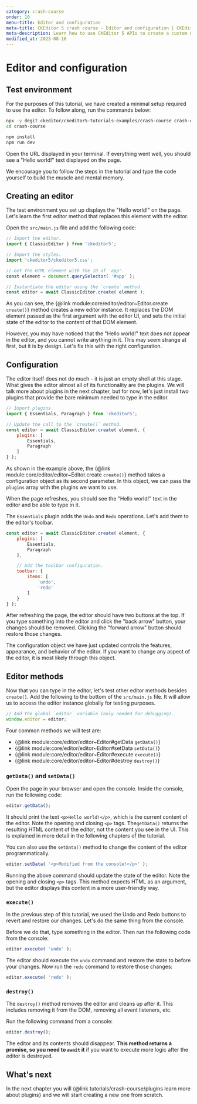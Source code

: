 ```yaml
---
category: crash-course
order: 10
menu-title: Editor and configuration
meta-title: CKEditor 5 crash course - Editor and configuration | CKEditor 5 Documentation
meta-description: Learn how to use CKEditor 5 APIs to create a custom editor plugin.
modified_at: 2023-08-16
---
```


# Editor and configuration

## Test environment

For the purposes of this tutorial, we have created a minimal setup required to use the editor. To follow along, run the commands below:

```bash
npx -y degit ckeditor/ckeditor5-tutorials-examples/crash-course crash-course
cd crash-course

npm install
npm run dev
```

Open the URL displayed in your terminal. If everything went well, you should see a "Hello world!" text displayed on the page.

We encourage you to follow the steps in the tutorial and type the code yourself to build the muscle and mental memory.

## Creating an editor

The test environment you set up displays the "Hello world!" on the page. Let's learn the first editor method that replaces this element with the editor.

Open the `src/main.js` file and add the following code:

```js
// Import the editor.
import { ClassicEditor } from 'ckeditor5';

// Import the styles.
import 'ckeditor5/ckeditor5.css';

// Get the HTML element with the ID of 'app'.
const element = document.querySelector( '#app' );

// Instantiate the editor using the `create` method.
const editor = await ClassicEditor.create( element );
```

As you can see, the {@link module:core/editor/editor~Editor.create `create()`} method creates a new editor instance. It replaces the DOM element passed as the first argument with the editor UI, and sets the initial state of the editor to the content of that DOM element.

However, you may have noticed that the "Hello world!" text does not appear in the editor, and you cannot write anything in it. This may seem strange at first, but it is by design. Let's fix this with the right configuration.

## Configuration

The editor itself does not do much - it is just an empty shell at this stage. What gives the editor almost all of its functionality are the plugins. We will talk more about plugins in the next chapter, but for now, let's just install two plugins that provide the bare minimum needed to type in the editor.

```js
// Import plugins.
import { Essentials, Paragraph } from 'ckeditor5';

// Update the call to the `create()` method.
const editor = await ClassicEditor.create( element, {
	plugins: [
		Essentials,
		Paragraph
	]
} );
```

As shown in the example above, the {@link module:core/editor/editor~Editor.create `create()`} method takes a configuration object as its second parameter. In this object, we can pass the `plugins` array with the plugins we want to use.

When the page refreshes, you should see the "Hello world!" text in the editor and be able to type in it.

The `Essentials` plugin adds the `Undo` and `Redo` operations. Let's add them to the editor's toolbar.

```js
const editor = await ClassicEditor.create( element, {
	plugins: [
		Essentials,
		Paragraph
	],

	// Add the toolbar configuration.
	toolbar: {
		items: [
			'undo',
			'redo'
		]
	}
} );
```

After refreshing the page, the editor should have two buttons at the top. If you type something into the editor and click the "back arrow" button, your changes should be removed. Clicking the "forward arrow" button should restore those changes.

The configuration object we have just updated controls the features, appearance, and behavior of the editor. If you want to change any aspect of the editor, it is most likely through this object.

## Editor methods

Now that you can type in the editor, let's test other editor methods besides `create()`. Add the following to the bottom of the `src/main.js` file. It will allow us to access the editor instance globally for testing purposes.

```js
// Add the global `editor` variable (only needed for debugging).
window.editor = editor;
```

Four common methods we will test are:

* {@link module:core/editor/editor~Editor#getData `getData()`}
* {@link module:core/editor/editor~Editor#setData `setData()`}
* {@link module:core/editor/editor~Editor#execute `execute()`}
* {@link module:core/editor/editor~Editor#destroy `destroy()`}

### `getData()` and `setData()`

Open the page in your browser and open the console. Inside the console, run the following code:

```js
editor.getData();
```

It should print the text `<p>Hello world!</p>`, which is the current content of the editor. Note the opening and closing `<p>` tags. The`getData()` returns the resulting HTML content of the editor, not the content you see in the UI. This is explained in more detail in the following chapters of the tutorial.

You can also use the `setData()` method to change the content of the editor programmatically.

```js
editor.setData( '<p>Modified from the console!</p>' );
```

Running the above command should update the state of the editor. Note the opening and closing `<p>` tags. This method expects HTML as an argument, but the editor displays this content in a more user-friendly way.

### `execute()`

In the previous step of this tutorial, we used the Undo and Redo buttons to revert and restore our changes. Let's do the same thing from the console.

Before we do that, type something in the editor. Then run the following code from the console:

```js
editor.execute( 'undo' );
```

The editor should execute the `undo` command and restore the state to before your changes. Now run the `redo` command to restore those changes:

```js
editor.execute( 'redo' );
```

### `destroy()`

The `destroy()` method removes the editor and cleans up after it. This includes removing it from the DOM, removing all event listeners, etc.

Run the following command from a console:

```js
editor.destroy();
```

The editor and its contents should disappear. **This method returns a promise, so you need to `await` it** if you want to execute more logic after the editor is destroyed.

## What's next

In the next chapter you will {@link tutorials/crash-course/plugins learn more about plugins} and we will start creating a new one from scratch.
